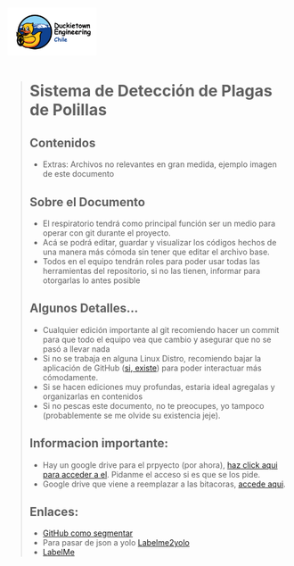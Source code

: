 # <img src="Extras/duckietown_engineering_chile.png" width="160">
>
>
> # Sistema de Detección de Plagas de Polillas
> 
> 
> ## Contenidos
> - Extras: Archivos no relevantes en gran medida, ejemplo imagen de este documento
>
>  
> ## Sobre el Documento
> - El respiratorio tendrá como principal función ser un medio para operar con git durante el proyecto. 
> - Acá se podrá editar, guardar y visualizar los códigos hechos de una manera más cómoda sin tener que editar el archivo base. 
> - Todos en el equipo tendrán roles para poder usar todas las herramientas del repositorio, si no las tienen, informar para otorgarlas lo antes posible
> 
> 
> ## Algunos Detalles...
> * Cualquier edición importante al git recomiendo hacer un commit para que todo el equipo vea que cambio y asegurar que no se pasó a llevar nada
> * Si no se trabaja en alguna Linux Distro, recomiendo bajar la aplicación de GitHub ([si, existe](https://desktop.github.com)) para poder interactuar más cómodamente.
> * Si se hacen ediciones muy profundas, estaria ideal agregalas y organizarlas en contenidos
>* Si no pescas este documento, no te preocupes, yo tampoco (probablemente se me olvide su existencia jeje).
>
> ## Informacion importante:
> * Hay un google drive para el prpyecto (por ahora), [haz click aqui para acceder a el](https://drive.google.com/drive/folders/18yWxrAzjXtWaV3S-6sPKqmq0Lv7i0GZJ?usp=share_link). Pidanme el acceso si es que se los pide.
> * Google drive que viene a reemplazar a las bitacoras, [accede aqui](https://docs.google.com/spreadsheets/d/1aMeNXYzS-KSaQgExjKFmIQ0Z6rEU8vTEPiiFX3ygAXQ/edit#gid=390953669).
>
> ## Enlaces:
> * [GitHub como segmentar](https://github.com/AprendeIngenia/Deteccion-y-Segmentacion-de-Instancias-personalizado-con-YoloV8)
> * Para pasar de json a yolo [Labelme2yolo](https://github.com/rooneysh/Labelme2YOLO)
> * [LabelMe](https://www.v7labs.com/blog/labelme-guide)

